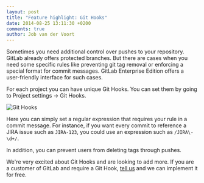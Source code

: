 ```yaml
---
layout: post
title: "Feature highlight: Git Hooks"
date: 2014-08-25 13:11:30 +0200
comments: true
author: Job van der Voort
---
```


Sometimes you need additional control over pushes to your repository. GitLab already offers protected branches. But there are cases when you need some specific rules like preventing git tag removal or enforcing a special format for commit messages. GitLab Enterprise Edition offers a user-friendly interface for such cases.

For each project you can have unique Git Hooks. You can set them by going to Project settings -> Git Hooks.

![Git Hooks](/images/features/git_hooks.png)

<!--more-->

Here you can simply set a regular expression that requires your rule in a commit message. For instance, if you want every commit to reference a JIRA issue such as `JIRA-123`, you could use an expression such as `/JIRA\-\d+/`.

In addition, you can prevent users from deleting tags through pushes.

We're very excited about Git Hooks and are looking to add more. If you are a customer of GitLab and require a Git Hook, [tell us](support@gitlab.com) and we can implement it for free.
